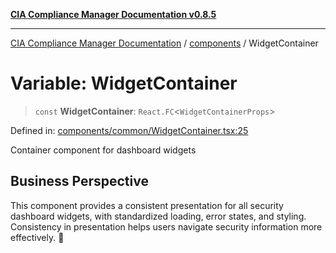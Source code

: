 [**CIA Compliance Manager Documentation v0.8.5**](../../README.md)

***

[CIA Compliance Manager Documentation](../../modules.md) / [components](../README.md) / WidgetContainer

# Variable: WidgetContainer

> `const` **WidgetContainer**: `React.FC`\<`WidgetContainerProps`\>

Defined in: [components/common/WidgetContainer.tsx:25](https://github.com/Hack23/cia-compliance-manager/blob/b7c3bc9644fb5b9d82b5b184ba290206da25104b/src/components/common/WidgetContainer.tsx#L25)

Container component for dashboard widgets

## Business Perspective

This component provides a consistent presentation for all security dashboard
widgets, with standardized loading, error states, and styling. Consistency
in presentation helps users navigate security information more effectively. 🎨
